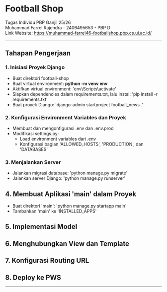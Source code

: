 # Football Shop
Tugas Individu PBP Ganjil 25/26  
Muhammad Farrel Rajendra - 2406495653 - PBP D  
Link Website: https://muhammad-farrel46-footballshop.pbp.cs.ui.ac.id/  

---  
## Tahapan Pengerjaan  

### 1. Inisiasi Proyek Django  
  * Buat direktori football-shop
  * Buat virtual environment: **python -m venv env**
  * Aktifkan virtual environment: 'env\Scripts\activate'
  * Siapkan dependencies dalam requirements.txt, lalu instal: 'pip install -r requirements.txt'
  * Buat proyek Django: 'django-admin startproject football_news .'

### 2.  Konfigurasi Environment Variables dan Proyek
  * Membuat dan mengonfigurasi .env dan .env.prod
  * Modifikasi settings.py:
    * Load environment variables dari .env
    * Konfigurasi bagian 'ALLOWED_HOSTS', 'PRODUCTION', dan 'DATABASES'

### 3.  Menjalankan Server  
  * Jalankan migrasi database: 'python manage.py migrate'
  * Jalankan server Django: 'python manage.py runserver'

## 4. Membuat Aplikasi 'main' dalam Proyek 
  * Buat direktori 'main': 'python manage.py startapp main'
  * Tambahkan 'main' ke 'INSTALLED_APPS'

## 5. Implementasi Model  

## 6. Menghubungkan View dan Template  

## 7. Konfigurasi Routing URL  

## 8. Deploy ke PWS  


---
